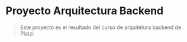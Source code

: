 # Proyecto Arquitectura Backend
> Este proyecto es el resultado del curso de arquitetura backend de Platzi


